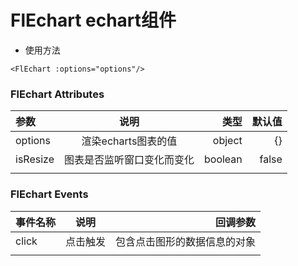 # FlEchart echart组件

- 使用方法
```
<FlEchart :options="options"/>
```

### FlEchart Attributes
| 参数 | 说明 |	类型 | 默认值 |
|:-|:-:|-:|-:|
| options | 渲染echarts图表的值 | object | {} |
| isResize | 图表是否监听窗口变化而变化 | boolean | false |
|||||

### FlEchart Events
| 事件名称 | 说明 |	回调参数 |
|:-|:-:|-:|
| click | 点击触发 | 包含点击图形的数据信息的对象 |
||||

